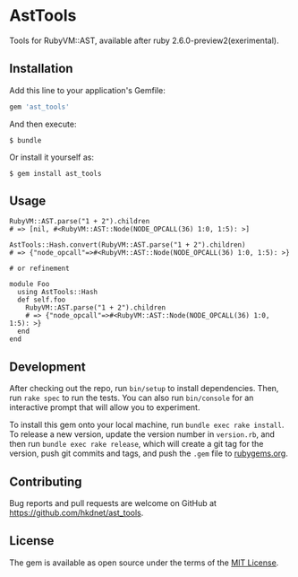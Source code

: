 # AstTools

Tools for RubyVM::AST, available after ruby 2.6.0-preview2(exerimental).

## Installation

Add this line to your application's Gemfile:

```ruby
gem 'ast_tools'
```

And then execute:

    $ bundle

Or install it yourself as:

    $ gem install ast_tools

## Usage

```
RubyVM::AST.parse("1 + 2").children
# => [nil, #<RubyVM::AST::Node(NODE_OPCALL(36) 1:0, 1:5): >]

AstTools::Hash.convert(RubyVM::AST.parse("1 + 2").children)
# => {"node_opcall"=>#<RubyVM::AST::Node(NODE_OPCALL(36) 1:0, 1:5): >}

# or refinement

module Foo
  using AstTools::Hash
  def self.foo
    RubyVM::AST.parse("1 + 2").children
    # => {"node_opcall"=>#<RubyVM::AST::Node(NODE_OPCALL(36) 1:0, 1:5): >}
  end
end
```

## Development

After checking out the repo, run `bin/setup` to install dependencies. Then, run `rake spec` to run the tests. You can also run `bin/console` for an interactive prompt that will allow you to experiment.

To install this gem onto your local machine, run `bundle exec rake install`. To release a new version, update the version number in `version.rb`, and then run `bundle exec rake release`, which will create a git tag for the version, push git commits and tags, and push the `.gem` file to [rubygems.org](https://rubygems.org).

## Contributing

Bug reports and pull requests are welcome on GitHub at https://github.com/hkdnet/ast_tools.

## License

The gem is available as open source under the terms of the [MIT License](https://opensource.org/licenses/MIT).

